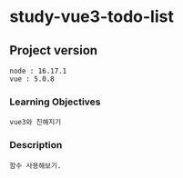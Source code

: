 # study-vue3-todo-list

## Project version

```
node : 16.17.1
vue : 5.0.8
```

### Learning Objectives

```
vue3와 친해지기
```

### Description

```
함수 사용해보기.
```
